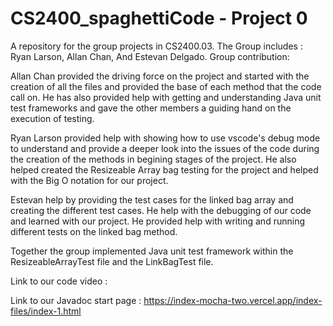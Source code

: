 # CS2400_spaghettiCode - Project 0
A repository for the group projects in CS2400.03. The Group includes : Ryan Larson, Allan Chan, And Estevan Delgado. 
Group contribution: 

Allan Chan provided the driving force on the project and started with the creation of all the files and provided the base of each method that the code call on. He has also 
provided help with getting and understanding Java unit test frameworks and gave the other members a guiding hand on the execution of testing.

Ryan Larson provided help with showing how to use vscode's debug mode to understand and provide a deeper look into the issues of the code during the creation of the methods
in begining stages of the project. He also helped created the Resizeable Array bag testing for the project and helped with the Big O notation for our project.

Estevan help by providing the test cases for the linked bag array and creating the different test cases. He help with the debugging of our code and learned with our project.
He provided help with writing and running different tests on the linked bag method.

Together the group implemented Java unit test framework within the ResizeableArrayTest file and the LinkBagTest file. 

Link to our code video : 

Link to our Javadoc start page : https://index-mocha-two.vercel.app/index-files/index-1.html

